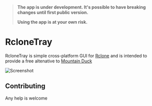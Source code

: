 > **The app is under development. It's possible to have breaking changes until
> first public version.**
>
> **Using the app is at your own risk.**

# RcloneTray

RcloneTray is simple cross-platform GUI for [Rclone](https://rclone.org/) and is intended
to provide a free altenative to [Mountain Duck](https://mountainduck.io/)

![Screenshot](https://github.com/dimitrov-adrian/RcloneTray/blob/master/screenshot.png)


## Contributing

Any help is welcome
